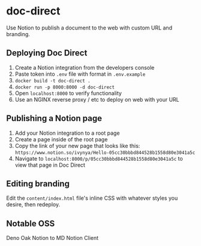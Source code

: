 # doc-direct

Use Notion to publish a document to the web with custom URL and branding.

## Deploying Doc Direct

1. Create a Notion integration from the developers console
2. Paste token into `.env` file with format in `.env.example`
3. `docker build -t doc-direct .`
4. `docker run -p 8000:8000 -d doc-direct`
5. Open `localhost:8000` to verify functionality
6. Use an NGINX reverse proxy / etc to deploy on web with your URL

## Publishing a Notion page

1. Add your Notion integration to a root page
2. Create a page inside of the root page
3. Copy the link of your new page that looks like this: `https://www.notion.so/ivynya/Hello-05cc30bbbd844528b1558d80e3041a5c`
4. Navigate to `localhost:8000/p/05cc30bbbd844528b1558d80e3041a5c` to view that page in Doc Direct

## Editing branding

Edit the `content/index.html` file's inline CSS with whatever styles you desire, then redeploy.

## Notable OSS

Deno Oak
Notion to MD
Notion Client
